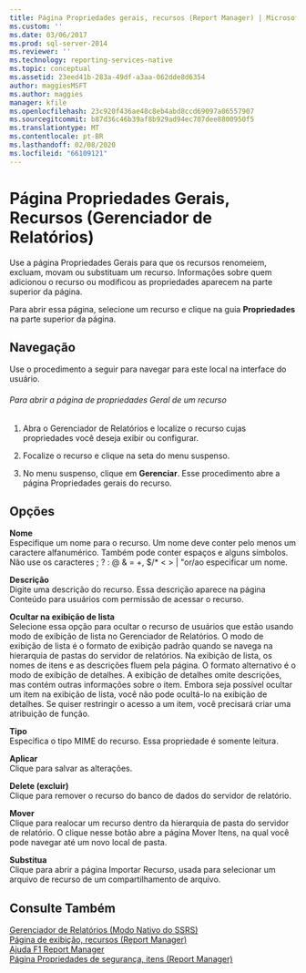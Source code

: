 ```yaml
---
title: Página Propriedades gerais, recursos (Report Manager) | Microsoft Docs
ms.custom: ''
ms.date: 03/06/2017
ms.prod: sql-server-2014
ms.reviewer: ''
ms.technology: reporting-services-native
ms.topic: conceptual
ms.assetid: 23eed41b-283a-49df-a3aa-062dde8d6354
author: maggiesMSFT
ms.author: maggies
manager: kfile
ms.openlocfilehash: 23c920f436ae48c8eb4abd8ccd69097a06557907
ms.sourcegitcommit: b87d36c46b39af8b929ad94ec707dee8800950f5
ms.translationtype: MT
ms.contentlocale: pt-BR
ms.lasthandoff: 02/08/2020
ms.locfileid: "66109121"
---
```

# <a name="general-properties-page-resources-report-manager"></a>Página Propriedades Gerais, Recursos (Gerenciador de Relatórios)
  Use a página Propriedades Gerais para que os recursos renomeiem, excluam, movam ou substituam um recurso. Informações sobre quem adicionou o recurso ou modificou as propriedades aparecem na parte superior da página.  
  
 Para abrir essa página, selecione um recurso e clique na guia **Propriedades** na parte superior da página.  
  
## <a name="navigation"></a>Navegação  
 Use o procedimento a seguir para navegar para este local na interface do usuário.  
  
###### <a name="to-open-the-general-properties-page-for-a-resource"></a>Para abrir a página de propriedades Geral de um recurso  
  
1.  Abra o Gerenciador de Relatórios e localize o recurso cujas propriedades você deseja exibir ou configurar.  
  
2.  Focalize o recurso e clique na seta do menu suspenso.  
  
3.  No menu suspenso, clique em **Gerenciar**. Esse procedimento abre a página Propriedades gerais do recurso.  
  
## <a name="options"></a>Opções  
 **Nome**  
 Especifique um nome para o recurso. Um nome deve conter pelo menos um caractere alfanumérico. Também pode conter espaços e alguns símbolos. Não use os caracteres ; ? : \@ & = +, $/* \< > | "or/ao especificar um nome.  
  
 **Descrição**  
 Digite uma descrição do recurso. Essa descrição aparece na página Conteúdo para usuários com permissão de acessar o recurso.  
  
 **Ocultar na exibição de lista**  
 Selecione essa opção para ocultar o recurso de usuários que estão usando modo de exibição de lista no Gerenciador de Relatórios. O modo de exibição de lista é o formato de exibição padrão quando se navega na hierarquia de pastas do servidor de relatórios. Na exibição de lista, os nomes de itens e as descrições fluem pela página. O formato alternativo é o modo de exibição de detalhes. A exibição de detalhes omite descrições, mas contém outras informações sobre o item. Embora seja possível ocultar um item na exibição de lista, você não pode ocultá-lo na exibição de detalhes. Se quiser restringir o acesso a um item, você precisará criar uma atribuição de função.  
  
 **Tipo**  
 Especifica o tipo MIME do recurso. Essa propriedade é somente leitura.  
  
 **Aplicar**  
 Clique para salvar as alterações.  
  
 **Delete (excluir)**  
 Clique para remover o recurso do banco de dados do servidor de relatório.  
  
 **Mover**  
 Clique para realocar um recurso dentro da hierarquia de pasta do servidor de relatório. O clique nesse botão abre a página Mover Itens, na qual você pode navegar até um novo local de pasta.  
  
 **Substitua**  
 Clique para abrir a página Importar Recurso, usada para selecionar um arquivo de recurso de um compartilhamento de arquivo.  
  
## <a name="see-also"></a>Consulte Também  
 [Gerenciador de Relatórios &#40;Modo Nativo do SSRS&#41;](../../2014/reporting-services/report-manager-ssrs-native-mode.md)   
 [Página de exibição, recursos &#40;Report Manager&#41;](../../2014/reporting-services/view-page-resources-report-manager.md)   
 [Ajuda F1 Report Manager](../../2014/reporting-services/report-manager-f1-help.md)   
 [Página Propriedades de segurança, itens &#40;Report Manager&#41;](../../2014/reporting-services/security-properties-page-items-report-manager.md)  
  
  
